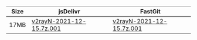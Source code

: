 |    Size   |     jsDelivr  | FastGit |
|  ---  |  ---  |  ---  |
| 17MB | [v2rayN-2021-12-15.7z.001](https://cdn.jsdelivr.net/gh/googleians/v2rayN-32@main/v2rayN-2021-12-15.7z.001) | [v2rayN-2021-12-15.7z.001](https://raw.fastgit.org/googleians/v2rayN-32/main/v2rayN-2021-12-15.7z.001) |
